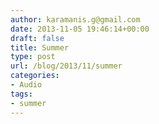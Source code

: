 ```yaml
---
author: karamanis.g@gmail.com
date: 2013-11-05 19:46:14+00:00
draft: false
title: Summer
type: post
url: /blog/2013/11/summer
categories:
- Audio
tags:
- summer
---
```




